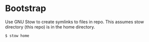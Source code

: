 # Bootstrap

Use GNU Stow to create symlinks to files in repo.
This assumes stow directory (this repo) is in the home directory.

```bash
$ stow home
```

